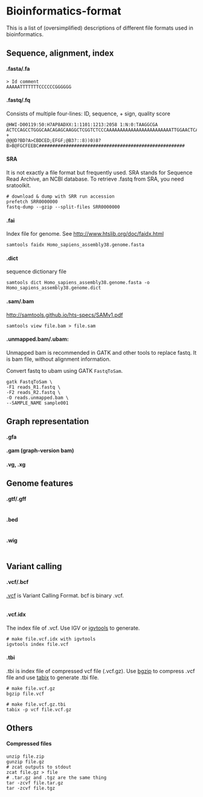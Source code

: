 # Bioinformatics-format

This is a list of (oversimplified) descriptions of different file formats used in bioinformatics.



## Sequence, alignment, index

#### .fasta/.fa

```
> Id comment
AAAAATTTTTTTCCCCCCGGGGGG
```



#### .fastq/.fq

Consists of multiple four-lines: ID, sequence, + sign, quality score

```
@HWI-D00119:50:H7AP8ADXX:1:1101:1213:2058 1:N:0:TAAGGCGA
ACTCCAGCCTGGGCAACAGAGCAAGGCTCGGTCTCCCAAAAAAAAAAAAAAAAAAAAAAAATTGGAACTCATTTAAAAACACTTATGAAGAGTTCATTTCT
+
@@@D?BD?A>CBDCED;EFGF;@B3?::8))0)8?B>B@FGCFEEBC######################################################
```



#### SRA

It is not exactly a file format but frequently used. SRA stands for Sequence Read Archive, an NCBI database. To retrieve .fastq from SRA, you need sratoolkit.

```
# download & dump with SRR run accession
prefetch SRR0000000
fastq-dump --gzip --split-files SRR0000000
```



#### .fai

Index file for genome. See http://www.htslib.org/doc/faidx.html

```
samtools faidx Homo_sapiens_assembly38.genome.fasta
```



#### .dict

sequence dictionary file 

```shell
samtools dict Homo_sapiens_assembly38.genome.fasta -o Homo_sapiens_assembly38.genome.dict
```



#### .sam/.bam

 http://samtools.github.io/hts-specs/SAMv1.pdf

```shell
samtools view file.bam > file.sam
```



#### .unmapped.bam/.ubam:

Unmapped bam is recommended in GATK and other tools to replace fastq. It is bam file, without alignment information.

Convert fastq to ubam using GATK `FastqToSam`.

```shell
gatk FastqToSam \
-F1 reads_R1.fastq \
-F2 reads_R2.fastq \
-O reads.unmapped.bam \
--SAMPLE_NAME sample001
```

## Graph representation

#### .gfa

#### .gam (graph-version bam)

#### .vg, .xg



## Genome features

#### .gtf/.gff

```

```



#### .bed 

```

```



#### .wig

```

```



## Variant calling

#### .vcf/.bcf

[.vcf](http://samtools.github.io/hts-specs/VCFv4.2.pdf) is Variant Calling Format. bcf is binary .vcf.

```

```



#### .vcf.idx

The index file of .vcf. Use IGV or [igvtools](https://software.broadinstitute.org/software/igv/igvtools_commandline) to generate.

```
# make file.vcf.idx with igvtools
igvtools index file.vcf 
```



#### .tbi

.tbi is index file of compressed vcf file (.vcf.gz). Use [bgzip](http://www.htslib.org/doc/bgzip.html) to compress .vcf file and use [tabix](http://www.htslib.org/doc/tabix.html) to generate .tbi file.

```
# make file.vcf.gz
bgzip file.vcf

# make file.vcf.gz.tbi
tabix -p vcf file.vcf.gz
```



## Others

#### Compressed files

```
unzip file.zip
gunzip file.gz
# zcat outputs to stdout
zcat file.gz > file
# .tar.gz and .tgz are the same thing
tar -zcvf file.tar.gz
tar -zcvf file.tgz
```